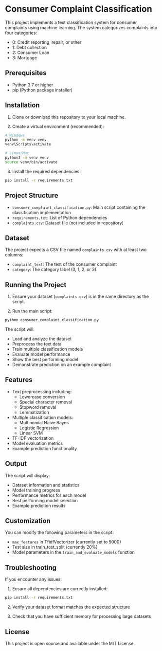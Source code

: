 # Consumer Complaint Classification

This project implements a text classification system for consumer complaints using machine learning. The system categorizes complaints into four categories:
- 0: Credit reporting, repair, or other
- 1: Debt collection
- 2: Consumer Loan
- 3: Mortgage

## Prerequisites

- Python 3.7 or higher
- pip (Python package installer)

## Installation

1. Clone or download this repository to your local machine.

2. Create a virtual environment (recommended):
```bash
# Windows
python -m venv venv
venv\Scripts\activate

# Linux/Mac
python3 -m venv venv
source venv/bin/activate
```

3. Install the required dependencies:
```bash
pip install -r requirements.txt
```

## Project Structure

- `consumer_complaint_classification.py`: Main script containing the classification implementation
- `requirements.txt`: List of Python dependencies
- `complaints.csv`: Dataset file (not included in repository)

## Dataset

The project expects a CSV file named `complaints.csv` with at least two columns:
- `complaint_text`: The text of the consumer complaint
- `category`: The category label (0, 1, 2, or 3)

## Running the Project

1. Ensure your dataset (`complaints.csv`) is in the same directory as the script.

2. Run the main script:
```bash
python consumer_complaint_classification.py
```

The script will:
- Load and analyze the dataset
- Preprocess the text data
- Train multiple classification models
- Evaluate model performance
- Show the best performing model
- Demonstrate prediction on an example complaint

## Features

- Text preprocessing including:
  - Lowercase conversion
  - Special character removal
  - Stopword removal
  - Lemmatization
- Multiple classification models:
  - Multinomial Naive Bayes
  - Logistic Regression
  - Linear SVM
- TF-IDF vectorization
- Model evaluation metrics
- Example prediction functionality

## Output

The script will display:
- Dataset information and statistics
- Model training progress
- Performance metrics for each model
- Best performing model selection
- Example prediction results

## Customization

You can modify the following parameters in the script:
- `max_features` in TfidfVectorizer (currently set to 5000)
- Test size in train_test_split (currently 20%)
- Model parameters in the `train_and_evaluate_models` function

## Troubleshooting

If you encounter any issues:

1. Ensure all dependencies are correctly installed:
```bash
pip install -r requirements.txt
```

2. Verify your dataset format matches the expected structure

3. Check that you have sufficient memory for processing large datasets

## License

This project is open source and available under the MIT License. 